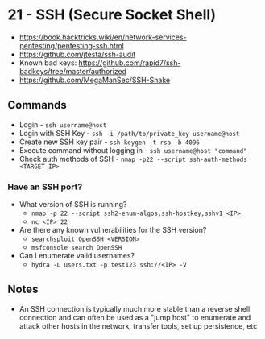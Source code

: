 # 21 - SSH (Secure Socket Shell)
- https://book.hacktricks.wiki/en/network-services-pentesting/pentesting-ssh.html
- https://github.com/jtesta/ssh-audit
- Known bad keys: https://github.com/rapid7/ssh-badkeys/tree/master/authorized
- https://github.com/MegaManSec/SSH-Snake
## Commands
- Login - `ssh username@host`
- Login with SSH Key - `ssh -i /path/to/private_key username@host`
- Create new SSH key pair - `ssh-keygen -t rsa -b 4096`
- Execute command without logging in - `ssh username@host "command"`
- Check auth methods of SSH - `nmap -p22 --script ssh-auth-methods <TARGET-IP>`

### Have an SSH port?
 - What version of SSH is running?
   - `nmap -p 22 --script ssh2-enum-algos,ssh-hostkey,sshv1 <IP>`
   - `nc <IP> 22`
 - Are there any known vulnerabilities for the SSH version?
   - `searchsploit OpenSSH <VERSION>`
   - `msfconsole search OpenSSH`
 - Can I enumerate valid usernames?
   - `hydra -L users.txt -p test123 ssh://<IP> -V`

## Notes
- An SSH connection is typically much more stable than a reverse shell connection and can often be used as a "jump host" to enumerate and attack other hosts in the network, transfer tools, set up persistence, etc
